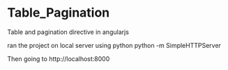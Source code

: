 # Table_Pagination
Table and pagination directive in angularjs

ran the project on local server using python
python -m SimpleHTTPServer

Then going to 
http://localhost:8000

